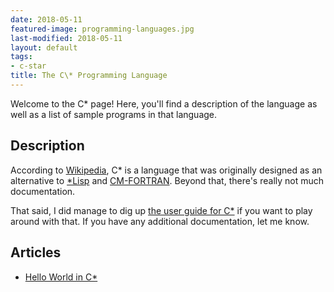 ```yaml
---
date: 2018-05-11
featured-image: programming-languages.jpg
last-modified: 2018-05-11
layout: default
tags:
- c-star
title: The C\* Programming Language
---
```


Welcome to the C\* page! Here, you'll find a description of the language as well as a list of sample programs in that language.

## Description

According to [Wikipedia][1], C* is a language that was originally designed as an
alternative to [*Lisp][3] and [CM-FORTRAN][4]. Beyond that, there's really not much
documentation.

That said, I did manage to dig up [the user guide for C*][2] if you want to play
around with that. If you have any additional documentation, let me know.

[1]: https://en.wikipedia.org/wiki/C*
[2]: http://people.csail.mit.edu/bradley/cm5docs/CM-5CStarUsersGuide.pdf
[3]: https://en.wikipedia.org/wiki/*Lisp
[4]: https://people.csail.mit.edu/bradley/cm5docs/CMFortranProgrammingGuide.pdf


## Articles

- [Hello World in C\*](https://sampleprograms.io/projects/hello-world/c-star)